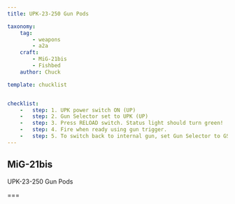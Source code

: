 ```yaml
---
title: UPK-23-250 Gun Pods

taxonomy:
    tag:
        - weapons
        - a2a
    craft:
        - MiG-21bis
        - Fishbed
    author: Chuck

template: chucklist


checklist:
    -   step: 1. UPK power switch ON (UP)
    -   step: 2. Gun Selector set to UPK (UP)
    -   step: 3. Press RELOAD switch. Status light should turn green!
    -   step: 4. Fire when ready using gun trigger.
    -   step: 5. To switch back to internal gun, set Gun Selector to GSH23 (DOWN).
---
```


## MiG-21bis 
UPK-23-250 Gun Pods

===

